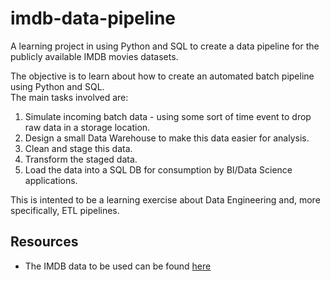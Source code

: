 # imdb-data-pipeline
A learning project in using Python and SQL to create a data pipeline for the publicly available IMDB movies datasets.
  
The objective is to learn about how to create an automated batch pipeline using Python and SQL.\
The main tasks involved are:
1. Simulate incoming batch data - using some sort of time event to drop raw data in a storage location.
2. Design a small Data Warehouse to make this data easier for analysis.
3. Clean and stage this data.
4. Transform the staged data.
5. Load the data into a SQL DB for consumption by BI/Data Science applications.
  
This is intented to be a learning exercise about Data Engineering and, more specifically, ETL pipelines.
  
## Resources
* The IMDB data to be used can be found [here](https://www.kaggle.com/trentpark/imdb-data)
